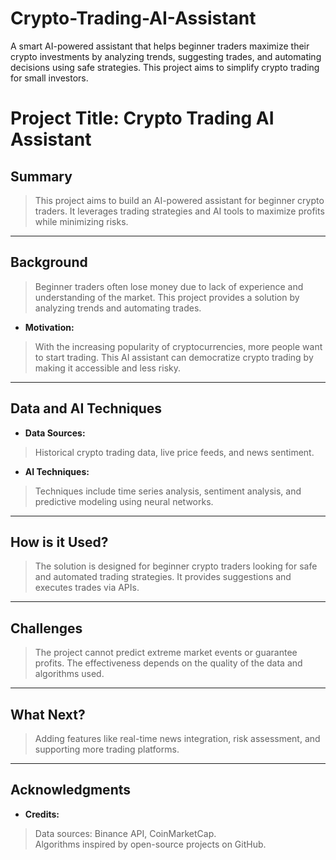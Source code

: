 # Crypto-Trading-AI-Assistant
A smart AI-powered assistant that helps beginner traders maximize their crypto investments by analyzing trends, suggesting trades, and automating decisions using safe strategies. This project aims to simplify crypto trading for small investors.

# Project Title: Crypto Trading AI Assistant

## Summary
> This project aims to build an AI-powered assistant for beginner crypto traders. It leverages trading strategies and AI tools to maximize profits while minimizing risks.  


---

## Background   
> Beginner traders often lose money due to lack of experience and understanding of the market. This project provides a solution by analyzing trends and automating trades.  
- **Motivation:**
> With the increasing popularity of cryptocurrencies, more people want to start trading. This AI assistant can democratize crypto trading by making it accessible and less risky.

---

## Data and AI Techniques
- **Data Sources:**   
> Historical crypto trading data, live price feeds, and news sentiment.  
- **AI Techniques:**  
> Techniques include time series analysis, sentiment analysis, and predictive modeling using neural networks.

---

## How is it Used?  
> The solution is designed for beginner crypto traders looking for safe and automated trading strategies. It provides suggestions and executes trades via APIs.

---

## Challenges  
> The project cannot predict extreme market events or guarantee profits. The effectiveness depends on the quality of the data and algorithms used.

---

## What Next?  
> Adding features like real-time news integration, risk assessment, and supporting more trading platforms.

---

## Acknowledgments
- **Credits:**  
> Data sources: Binance API, CoinMarketCap.  
> Algorithms inspired by open-source projects on GitHub.  
